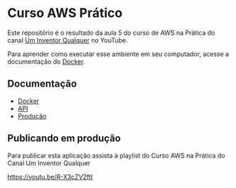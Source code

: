 # Curso AWS Prático

Este repositório é o resultado da aula 5 do curso de AWS na Prática do canal [Um Inventor Qualquer](https://www.youtube.com/c/UmInventorQualquer)
no YouTube.

Para aprender como executar esse ambiente em seu computador, acesse a documentação do [Docker](docs/docker.md).

## Documentação
- [Docker](docs/docker.md)
- [API](docs/api.md)
- [Produção](docs/producao.md)

## Publicando em produção

Para publicar esta aplicação assista à playlist do Curso AWS na Prática do Canal Um Inventor Qualquer

https://youtu.be/R-X3cZV2ftI










